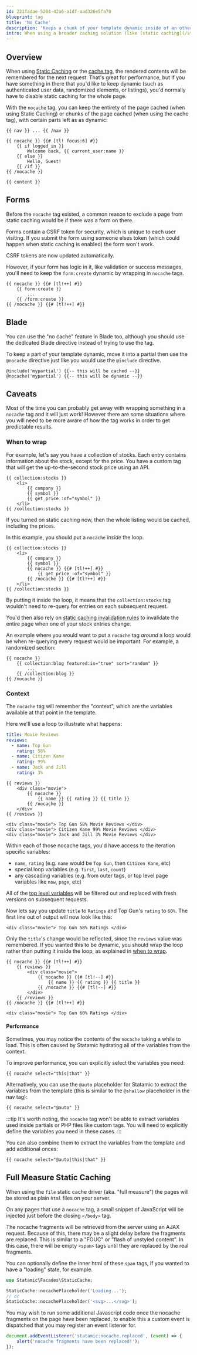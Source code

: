 ```yaml
---
id: 221fadae-5284-42a6-a1df-aad326e5fa70
blueprint: tag
title: 'No Cache'
description: 'Keeps a chunk of your template dynamic inside of an otherwise cached area.'
intro: When using a broader caching solution (like [static caching](/static-caching) or the [cache tag](/tags/cache)) you may want to keep a chunk of your template dynamic.
---
```

## Overview

When using [Static Caching](/static-caching) or the [cache tag](/tags/cache), the rendered contents will be remembered for the next request. That's great for performance, but if you have something in there that you'd like to keep dynamic (such as authenticated user data, randomized elements, or listings), you'd normally have to disable static caching for the whole page.

With the `nocache` tag, you can keep the entirety of the page cached (when using Static Caching) or chunks of the page cached (when using the cache tag), with certain parts left as as dynamic:

```
{{ nav }} ... {{ /nav }}

{{ nocache }} {{# [tl! focus:6] #}}
    {{ if logged_in }}
        Welcome back, {{ current_user:name }}
    {{ else }}
        Hello, Guest!
    {{ /if }}
{{ /nocache }}

{{ content }}
```

## Forms

Before the `nocache` tag existed, a common reason to exclude a page from static caching would be if there was a form on there.

Forms contain a CSRF token for security, which is unique to each user visiting. If you submit the form using someone elses token (which could happen when static caching is enabled) the form won't work.

CSRF tokens are now updated automatically.

However, if your form has logic in it, like validation or success messages, you'll need to keep the `form:create` dynamic by wrapping in `nocache` tags.

```
{{ nocache }} {{# [tl!++] #}}
    {{ form:create }}
        ...
    {{ /form:create }}
{{ /nocache }} {{# [tl!++] #}}
```

## Blade

You can use the "no cache" feature in Blade too, although you should use the dedicated Blade directive instead of trying to use the tag.

To keep a part of your template dynamic, move it into a partial then use the `@nocache` directive just like you would use the `@include` directive.

```blade
@include('mypartial') {{-- this will be cached --}}
@nocache('mypartial') {{-- this will be dynamic --}}
```

## Caveats

Most of the time you can probably get away with wrapping something in a `nocache` tag and it will just work! However there are some situations where you will need to be more aware of how the tag works in order to get predictable results.


### When to wrap

For example, let's say you have a collection of stocks. Each entry contains information about the stock, except for the price. You have a custom tag that will get the up-to-the-second stock price using an API.

```
{{ collection:stocks }}
    <li>
        {{ company }}
        {{ symbol }}
        {{ get_price :of="symbol" }}
    </li>
{{ /collection:stocks }}
```

If you turned on static caching now, then the whole listing would be cached, including the prices.

In this example, you should put a `nocache` _inside_ the loop.

```
{{ collection:stocks }}
    <li>
        {{ company }}
        {{ symbol }}
        {{ nocache }} {{# [tl!++] #}}
            {{ get_price :of="symbol" }}
        {{ /nocache }} {{# [tl!++] #}}
    </li>
{{ /collection:stocks }}
```

By putting it inside the loop, it means that the `collection:stocks` tag wouldn't need to re-query for entries on each subsequent request.

You'd then also rely on [static caching invalidation rules](/static-caching#invalidation) to invalidate the entire page when one of your stock entries change.

An example where you would want to put a `nocache` tag _around_ a loop would be when re-querying every request would be important. For example, a randomized section:

```
{{ nocache }}
    {{ collection:blog featured:is="true" sort="random" }}
        ...
    {{ /collection:blog }}
{{ /nocache }}
```

### Context

The `nocache` tag will remember the "context", which are the variables available at that point in the template.

Here we'll use a loop to illustrate what happens:

```yaml
title: Movie Reviews
reviews:
  - name: Top Gun
    rating: 58%
  - name: Citizen Kane
    rating: 99%
  - name: Jack and Jill
    rating: 3%
```

```
{{ reviews }}
    <div class="movie">
        {{ nocache }}
            {{ name }} {{ rating }} {{ title }}
        {{ /nocache }}
    </div>
{{ /reviews }}
```

```
<div class="movie"> Top Gun 58% Movie Reviews </div>
<div class="movie"> Citizen Kane 99% Movie Reviews </div>
<div class="movie"> Jack and Jill 3% Movie Reviews </div>
```

Within each of those nocache tags, you'd have access to the iteration specific variables:
  - `name`, `rating` (e.g. `name` would be `Top Gun`, then `Citizen Kane`, etc)
  - special loop variables (e.g. `first`, `last`, `count`)
  - any cascading variables (e.g. from outer tags, or top level page variables like `now`, `page`, etc)

All of the [top level variables](/variables) will be filtered out and replaced with fresh versions on subsequent requests.

Now lets say you update `title` to `Ratings` and Top Gun's `rating` to `60%`. The first line out of output will now look like this:

```
<div class="movie"> Top Gun 58% Ratings </div>
```

Only the `title`'s change would be reflected, since the `reviews` value was remembered. If you wanted this to be dynamic, you should wrap the loop rather than putting it inside the loop, as explained in [when to wrap](#when-to-wrap).

```
{{ nocache }} {{# [tl!++] #}}
    {{ reviews }}
        <div class="movie">
            {{ nocache }} {{# [tl!--] #}}
                {{ name }} {{ rating }} {{ title }}
            {{ /nocache }} {{# [tl!--] #}}
        </div>
    {{ /reviews }}
{{ /nocache }} {{# [tl!++] #}}
```
```
<div class="movie"> Top Gun 60% Ratings </div>
```

#### Performance
Sometimes, you may notice the contents of the `nocache` taking a while to load. This is often caused by Statamic hydrating all of the variables from the context.

To improve performance, you can explicitly select the variables you need:

```
{{ nocache select="this|that" }}
```

Alternatively, you can use the `@auto` placeholder for Statamic to extract the variables from the template (this is similar to the `@shallow` placeholder in the nav tag):

```html
{{ nocache select="@auto" }}
```

:::tip
It's worth noting, the `nocache` tag won't be able to extract variables used inside partials or PHP files like custom tags. You will need to explicitly define the variables you need in these cases.
:::

You can also combine them to extract the variables from the template and add additional onces:

```
{{ nocache select="@auto|this|that" }}
```

## Full Measure Static Caching

When using the `file` static cache driver (aka. "full measure") the pages will be stored as plain `html` files on your server.

On any pages that use a `nocache` tag, a small snippet of JavaScript will be injected just before the closing `</body>` tag.

The nocache fragments will be retrieved from the server using an AJAX request. Because of this, there may be a slight delay before the fragments are replaced. This is similar to a "FOUC" or "flash of unstyled content". In this case, there will be empty `<span>` tags until they are replaced by the real fragments.

You can optionally define the inner html of these `span` tags, if you wanted to have a "loading" state, for example.

```php
use Statamic\Facades\StaticCache;

StaticCache::nocachePlaceholder('Loading...');
// or
StaticCache::nocachePlaceholder('<svg>...</svg>');
```

You may wish to run some additional Javascript code once the nocache fragments on the page have been replaced, to enable this a custom event is dispatched that you may register an event listener for.

```js
document.addEventListener('statamic:nocache.replaced', (event) => {
    alert('nocache fragments have been replaced!');
});
```
